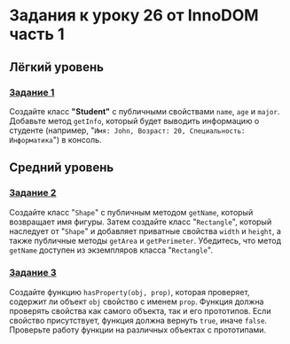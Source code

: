 # Задания к уроку 26 от InnoDOM часть 1

## Лёгкий уровень

### [Задание 1](./task1.js)
Создайте класс **"Student"** с публичными свойствами `name`, `age` и `major`. Добавьте метод `getInfo`, который будет выводить информацию о студенте (например, "`Имя: John, Возраст: 20, Специальность: Информатика`") в консоль.

## Средний уровень

### [Задание 2](./task2.js)
Создайте класс "`Shape`" с публичным методом `getName`, который возвращает имя фигуры. Затем создайте класс "`Rectangle`", который наследует от "`Shape`" и добавляет приватные свойства `width` и `height`, а также публичные методы `getArea` и `getPerimeter`. Убедитесь, что метод `getName` доступен из экземпляров класса "`Rectangle`".


### [Задание 3](./task3.js)
Создайте функцию `hasProperty(obj, prop)`, которая проверяет, содержит ли объект `obj` свойство с именем `prop`. Функция должна проверять свойства как самого объекта, так и его прототипов. Если свойство присутствует, функция должна вернуть `true`, иначе `false`. Проверьте работу функции на различных объектах с прототипами.
